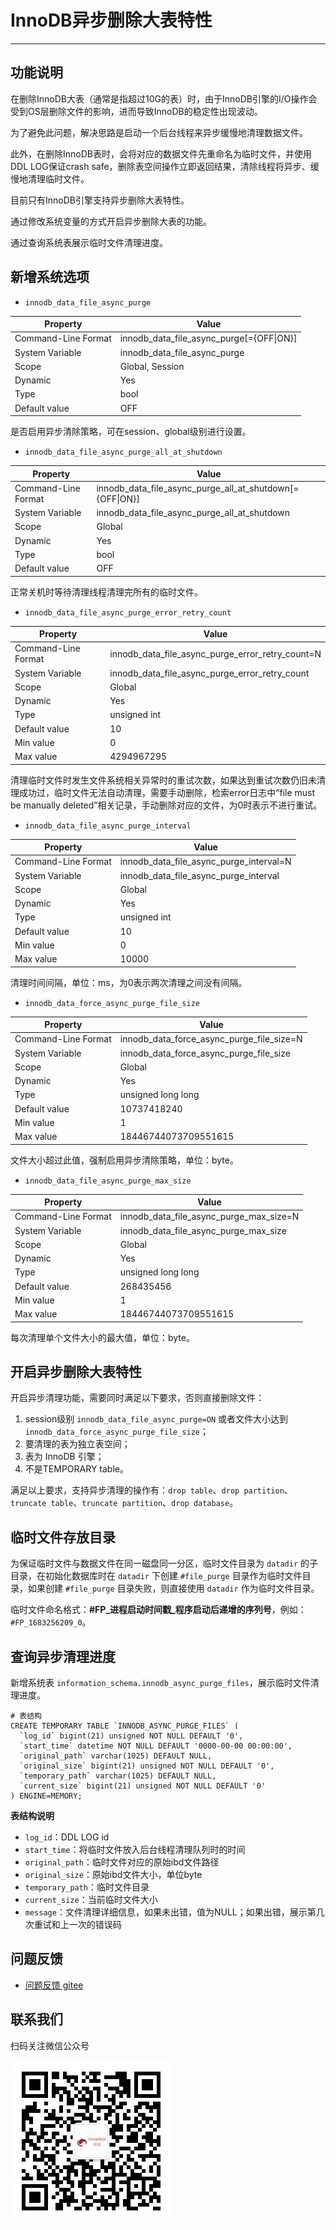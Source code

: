 # InnoDB异步删除大表特性
---

## 功能说明

在删除InnoDB大表（通常是指超过10G的表）时，由于InnoDB引擎的I/O操作会受到OS层删除文件的影响，进而导致InnoDB的稳定性出现波动。

为了避免此问题，解决思路是启动一个后台线程来异步缓慢地清理数据文件。

此外，在删除InnoDB表时，会将对应的数据文件先重命名为临时文件，并使用DDL LOG保证crash safe，删除表空间操作立即返回结果，清除线程将异步、缓慢地清理临时文件。

目前只有InnoDB引擎支持异步删除大表特性。

通过修改系统变量的方式开启异步删除大表的功能。

通过查询系统表展示临时文件清理进度。

## 新增系统选项

- `innodb_data_file_async_purge`

| Property            | Value                            |
| ------------------- | -------------------------------- |
| Command-Line Format | innodb_data_file_async_purge[={OFF\|ON}] |
| System Variable     | innodb_data_file_async_purge     |
| Scope               | Global, Session                  |
| Dynamic             | Yes                              |
| Type                | bool                             |
| Default value       | OFF                              |

是否启用异步清除策略，可在session、global级别进行设置。

- `innodb_data_file_async_purge_all_at_shutdown`

| Property            | Value                                            |
| ------------------- | ------------------------------------------------ |
| Command-Line Format | innodb_data_file_async_purge_all_at_shutdown[={OFF\|ON}] |
| System Variable     | innodb_data_file_async_purge_all_at_shutdown     |
| Scope               | Global                                           |
| Dynamic             | Yes                                              |
| Type                | bool                                             |
| Default value       | OFF                                              |

正常关机时等待清理线程清理完所有的临时文件。

- `innodb_data_file_async_purge_error_retry_count`

| Property            | Value                                            |
| ------------------- | ------------------------------------------------ |
| Command-Line Format | innodb_data_file_async_purge_error_retry_count=N |
| System Variable     | innodb_data_file_async_purge_error_retry_count   |
| Scope               | Global                                           |
| Dynamic             | Yes                                              |
| Type                | unsigned int                                     |
| Default value       | 10                                               |
| Min value           | 0                                                |
| Max value           | 4294967295                                       |

清理临时文件时发生文件系统相关异常时的重试次数，如果达到重试次数仍旧未清理成功过，临时文件无法自动清理，需要手动删除，检索error日志中“file must be manually deleted”相关记录，手动删除对应的文件，为0时表示不进行重试。

- `innodb_data_file_async_purge_interval`

| Property            | Value                                            |
| ------------------- | ------------------------------------------------ |
| Command-Line Format | innodb_data_file_async_purge_interval=N          |
| System Variable     | innodb_data_file_async_purge_interval            |
| Scope               | Global                                           |
| Dynamic             | Yes                                              |
| Type                | unsigned int                                     |
| Default value       | 10                                               |
| Min value           | 0                                                |
| Max value           | 10000                                            |

清理时间间隔，单位：ms，为0表示两次清理之间没有间隔。

- `innodb_data_force_async_purge_file_size`

| Property            | Value                                            |
| ------------------- | ------------------------------------------------ |
| Command-Line Format | innodb_data_force_async_purge_file_size=N        |
| System Variable     | innodb_data_force_async_purge_file_size          |
| Scope               | Global                                           |
| Dynamic             | Yes                                              |
| Type                | unsigned long long                               |
| Default value       | 10737418240                                      |
| Min value           | 1                                                |
| Max value           | 18446744073709551615                             |

文件大小超过此值，强制启用异步清除策略，单位：byte。

- `innodb_data_file_async_purge_max_size`

| Property            | Value                                            |
| ------------------- | ------------------------------------------------ |
| Command-Line Format | innodb_data_file_async_purge_max_size=N          |
| System Variable     | innodb_data_file_async_purge_max_size            |
| Scope               | Global                                           |
| Dynamic             | Yes                                              |
| Type                | unsigned long long                               |
| Default value       | 268435456                                        |
| Min value           | 1                                                |
| Max value           | 18446744073709551615                             |

每次清理单个文件大小的最大值，单位：byte。

## 开启异步删除大表特性

开启异步清理功能，需要同时满足以下要求，否则直接删除文件：
1. session级别 `innodb_data_file_async_purge=ON` 或者文件大小达到 `innodb_data_force_async_purge_file_size`；
2. 要清理的表为独立表空间；
3. 表为 InnoDB 引擎；
4. 不是TEMPORARY table。

满足以上要求，支持异步清理的操作有：`drop table`、`drop partition`、`truncate table`、`truncate partition`、`drop database`。

## 临时文件存放目录

为保证临时文件与数据文件在同一磁盘同一分区，临时文件目录为 `datadir` 的子目录，在初始化数据库时在 `datadir` 下创建 `#file_purge` 目录作为临时文件目录，如果创建 `#file_purge` 目录失败，则直接使用 `datadir` 作为临时文件目录。

临时文件命名格式：**#FP_进程启动时间戳_程序启动后递增的序列号**，例如：`#FP_1683256209_0`。

## 查询异步清理进度

新增系统表 `information_schema.innodb_async_purge_files`，展示临时文件清理进度。

```
# 表结构
CREATE TEMPORARY TABLE `INNODB_ASYNC_PURGE_FILES` (
  `log_id` bigint(21) unsigned NOT NULL DEFAULT '0',
  `start_time` datetime NOT NULL DEFAULT '0000-00-00 00:00:00',
  `original_path` varchar(1025) DEFAULT NULL,
  `original_size` bigint(21) unsigned NOT NULL DEFAULT '0',
  `temporary_path` varchar(1025) DEFAULT NULL,
  `current_size` bigint(21) unsigned NOT NULL DEFAULT '0'
) ENGINE=MEMORY;
```

**表结构说明**
- `log_id`：DDL LOG id
- `start_time`：将临时文件放入后台线程清理队列时的时间
- `original_path`：临时文件对应的原始ibd文件路径
- `original_size`：原始ibd文件大小，单位byte
- `temporary_path`：临时文件目录
- `current_size`：当前临时文件大小
- `message`：文件清理详细信息，如果未出错，值为NULL；如果出错，展示第几次重试和上一次的错误码




**问题反馈**
---
- [问题反馈 gitee](https://gitee.com/GreatSQL/GreatSQL-Manual/issues)


**联系我们**
---

扫码关注微信公众号

![greatsql-wx](../greatsql-wx.jpg)
